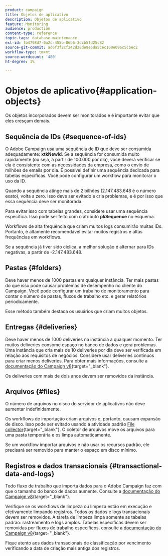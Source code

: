 ```yaml
---
product: campaign
title: Objetos de aplicativo
description: Objetos de aplicativo
feature: Monitoring
audience: production
content-type: reference
topic-tags: database-maintenance
exl-id: fb4798d7-0a2c-455b-86b6-3dcb5fd25c82
source-git-commit: ad6f3f2cf242d28de9e6da5cec100e096c5cbec2
workflow-type: tm+mt
source-wordcount: '480'
ht-degree: 1%

---
```


# Objetos de aplicativo{#application-objects}



Os objetos incorporados devem ser monitorados e é importante evitar que eles cresçam demais.

## Sequência de IDs {#sequence-of-ids}

O Adobe Campaign usa uma sequência de ID que deve ser consumida adequadamente: **xtkNewId**. Se a sequência for consumida muito rapidamente (ou seja, a partir de 100.000 por dia), você deverá verificar se ela é consistente com as necessidades da empresa, como o envio de milhões de emails por dia. É possível definir uma sequência dedicada para tabelas específicas. Você pode configurar um workflow para monitorar o uso da ID.

Quando a sequência atinge mais de 2 bilhões (2.147.483.648 é o número exato), volta a zero. Isso deve ser evitado e cria problemas, e é por isso que essa sequência deve ser monitorada.

Para evitar isso com tabelas grandes, considere usar uma sequência específica. Isso pode ser feito com o atributo **pkSequence** no esquema.

Workflows de alta frequência que criam muitos logs consumirão muitas IDs. Portanto, é altamente recomendável evitar muitos registros e altas frequências em workflows.

Se a sequência já tiver sido cíclica, a melhor solução é alternar para IDs negativas, a partir de -2.147.483.648.

## Pastas {#folders}

Deve haver menos de 1000 pastas em qualquer instância. Ter mais pastas do que isso pode causar problemas de desempenho no cliente do Campaign. Você pode configurar um trabalho de monitoramento para contar o número de pastas, fluxos de trabalho etc. e gerar relatórios periodicamente.

Esse método também destaca os usuários que criam muitos objetos.

## Entregas {#deliveries}

Deve haver menos de 1000 deliveries na instância a qualquer momento. Ter muitos deliveries consome espaço no banco de dados e gera problemas. Uma instância que cria mais de 10 deliveries por dia deve ser verificada em relação aos requisitos de negócios. Considere usar deliveries contínuos para criar menos deliveries. Para obter mais informações, consulte a [documentação do Campaign v8](https://experienceleague.adobe.com/docs/campaign/automation/workflows/wf-activities/action-activities/continuous-delivery.html?lang=pt-BR){target="_blank"}.

Os deliveries com mais de dois anos devem ser removidos da instância.

## Arquivos {#files}

O número de arquivos no disco do servidor de aplicativos não deve aumentar indefinidamente.

Os workflows de importação criam arquivos e, portanto, causam expansão de disco. Isso pode ser evitado usando a atividade padrão [File collector](https://experienceleague.adobe.com/docs/campaign/automation/workflows/wf-activities/event-activities/file-collector.html?lang=pt-BR){target="_blank"}. O coletor de arquivos move os arquivos para uma pasta temporária e os limpa automaticamente.

Se um workflow importar arquivos e não usar os recursos padrão, ele precisará ser removido para manter o espaço em disco mínimo.

## Registros e dados transacionais {#transactional-data-and-logs}

Todo fluxo de trabalho que importa dados para o Adobe Campaign faz com que o tamanho do banco de dados aumente. Consulte a [documentação do Campaign v8](https://experienceleague.adobe.com/docs/campaign/automation/workflows/introduction/use-workflow-data.html?lang=pt-BR){target="_blank"}.

Verifique se os workflows de limpeza ou limpeza estão em execução e efetivamente limpando registros. Todos os dados e logs transacionais devem ser removidos. A tarefa de limpeza limpa somente as tabelas padrão: rastreamento e logs amplos. Tabelas específicas devem ser removidas por fluxos de trabalho específicos. consulte a [documentação do Campaign v8](https://experienceleague.adobe.com/docs/campaign/automation/workflows/monitoring-workflows/monitor-workflow-execution.html?lang=pt-BR){target="_blank"}.

Fique atento aos dados transacionais de classificação por vencimento verificando a data de criação mais antiga dos registros.
